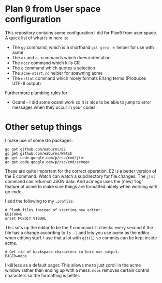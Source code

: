 # Plan 9 from User space configuration

This repository contains some configuration I did for Plan9 from user space. A quick list of what
is in here is:

* The `gg` command, which is a shorthand `git grep -n` helper for use with acme
* The `a+` and `a-` commands which does indentation.
* The `nocr` command which kills CR
* The `q` command which quotes a selection
* The `acme-start.rc` helper for spawning acme
* The `erlfmt` command which nicely formats Erlang terms (Produces UTF-8 output)

Furthermore plumbing rules for:

* Ocaml - I did some ocaml work so it is nice to be able to jump to error messages when they
  occur in your codes.

# Other setup things

I make use of some Go packages:

	go get github.com/eaburns/E2
	go get github.com/eaburns/Watch
	go get code.google.com/p/rsc/cmd/jfmt
	go get code.google.com/p/rsc/cmd/acmego
	
These are quite important for the correct operation. E2 is a better version of the E command. Watch can watch a subdirectory for file changes. The `jfmt` command can reformat JSON data. And acmego uses the (new) 'log' feature of acme to make sure things are formatted nicely when working with go code.
	
I add the following to my `.profile`:

	# Plumb files instead of starting new editor.
	EDITOR=E
	unset FCEDIT VISUAL
	
This sets up the editor to be the `E` command. It checks every second if the file has
a change according to `ls -l` and lets you use acme as the editor when editing stuff.
I use that a lot with `git(1)` so commits can be kept inside acme.
	
	# Get rid of backspace characters in Unix man output.
	PAGER=nobs

I kill less as a default pager. This allows me to just scroll in the acme window rather
than ending up with a mess. `nobs` removes certain control characters so the formatting
is better.
		
